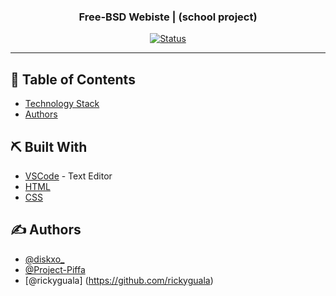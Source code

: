 <h3 align="center">Free-BSD Webiste | (school project)</h3>

<div align="center">

[![Status](https://img.shields.io/badge/status-active-success.svg)]()

</div>

---

## 📝 Table of Contents

- [Technology Stack](#tech_stack)
- [Authors](#authors)


## ⛏️ Built With <a name = "tech_stack"></a>

- [VSCode](https://code.visualstudio.com/) - Text Editor
- [HTML](https://en.wikipedia.org/wiki/HTML) 
- [CSS](https://en.wikipedia.org/wiki/CSS)

## ✍️ Authors <a name = "authors"></a>

- [@diskxo_](https://github.com/diskxo)
- [@Project-Piffa](https://github.com/Project-Piffa)
- [@rickyguala] (https://github.com/rickyguala)
